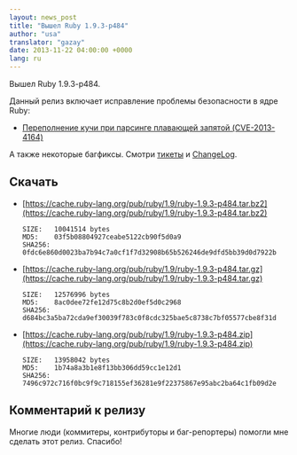 ```yaml
---
layout: news_post
title: "Вышел Ruby 1.9.3-p484"
author: "usa"
translator: "gazay"
date: 2013-11-22 04:00:00 +0000
lang: ru
---
```


Вышел Ruby 1.9.3-p484.

Данный релиз включает исправление проблемы безопасности в ядре Ruby:

 * [Переполнение кучи при парсинге плавающей запятой (CVE-2013-4164)](/ru/news/2013/11/22/heap-overflow-in-floating-point-parsing-cve-2013-4164/)

А также некоторые багфиксы.
Смотри [тикеты](https://bugs.ruby-lang.org/projects/ruby-193/issues?set_filter=1&amp;status_id=5)
и [ChangeLog](https://svn.ruby-lang.org/repos/ruby/tags/v1_9_3_484/ChangeLog).

## Скачать

* [https://cache.ruby-lang.org/pub/ruby/1.9/ruby-1.9.3-p484.tar.bz2](https://cache.ruby-lang.org/pub/ruby/1.9/ruby-1.9.3-p484.tar.bz2)

      SIZE:   10041514 bytes
      MD5:    03f5b08804927ceabe5122cb90f5d0a9
      SHA256: 0fdc6e860d0023ba7b94c7a0cf1f7d32908b65b526246de9dfd5bb39d0d7922b

* [https://cache.ruby-lang.org/pub/ruby/1.9/ruby-1.9.3-p484.tar.gz](https://cache.ruby-lang.org/pub/ruby/1.9/ruby-1.9.3-p484.tar.gz)

      SIZE:   12576996 bytes
      MD5:    8ac0dee72fe12d75c8b2d0ef5d0c2968
      SHA256: d684bc3a5ba72cda9ef30039f783c0f8cdc325bae5c8738c7bf05577cbe8f31d

* [https://cache.ruby-lang.org/pub/ruby/1.9/ruby-1.9.3-p484.zip](https://cache.ruby-lang.org/pub/ruby/1.9/ruby-1.9.3-p484.zip)

      SIZE:   13958042 bytes
      MD5:    1b74a8a3b1e8f13bb306dd59cc1e12d1
      SHA256: 7496c972c716f0bc9f9c718155ef36281e9f22375867e95abc2ba64c1fb09d2e

## Комментарий к релизу

Многие люди (коммитеры, контрибуторы и баг-репортеры) помогли мне
сделать этот релиз.
Спасибо!
